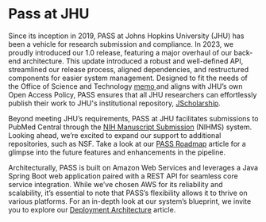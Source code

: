 # Pass at JHU

Since its inception in 2019, PASS at Johns Hopkins University (JHU) has been a vehicle for research submission and compliance. In 2023, we proudly introduced our 1.0 release, featuring a major overhaul of our back-end architecture. This update introduced a robust and well-defined API, streamlined our release process, aligned dependencies, and restructured components for easier system management. Designed to fit the needs of the Office of Science and Technology [memo ](https://www.whitehouse.gov/wp-content/uploads/2022/08/08-2022-OSTP-Public-Access-Memo.pdf)and aligns with JHU’s own Open Access Policy, PASS ensures that all JHU researchers can effortlessly publish their work to JHU's institutional repository, [JScholarship](https://provost.jhu.edu/faqs/what-is-jscholarship/).

Beyond meeting JHU’s requirements, PASS at JHU facilitates submissions to PubMed Central through the [NIH Manuscript Submission](https://www.nihms.nih.gov/) (NIHMS) system. Looking ahead, we’re excited to expand our support to additional repositories, such as NSF. Take a look at our [PASS Roadmap](pass-roadmap.md) article for a glimpse into the future features and enhancements in the pipeline.

Architecturally, PASS is built on Amazon Web Services and leverages a Java Spring Boot web application paired with a REST API for seamless core service integration. While we’ve chosen AWS for its reliability and scalability, it’s essential to note that PASS’s flexibility allows it to thrive on various platforms. For an in-depth look at our system’s blueprint, we invite you to explore our [Deployment Architecture](deployment-architecture.md) article.
